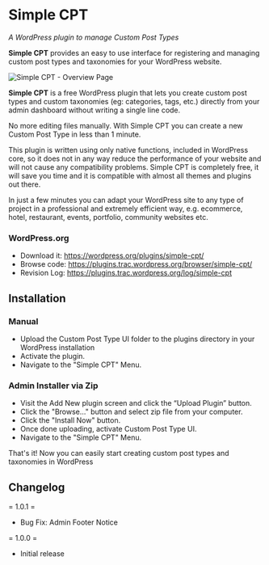 # Simple CPT
_A WordPress plugin to manage Custom Post Types_

**Simple CPT** provides an easy to use interface for registering and managing custom post types and taxonomies for your WordPress website.

![Simple CPT - Overview Page](https://ps.w.org/simple-cpt/assets/screenshot-1.jpg?rev=2511153)

**Simple CPT** is a free WordPress plugin that lets you create custom post types and custom taxonomies (eg: categories, tags, etc.) directly from your admin dashboard without writing a single line code.

No more editing files manually. With Simple CPT you can create a new Custom Post Type in less than 1 minute.

This plugin is written using only native functions, included in WordPress core, so it does not in any way reduce the performance of your website and will not cause any compatibility problems. Simple CPT is completely free, it will save you time and it is compatible with almost all themes and plugins out there.

In just a few minutes you can adapt your WordPress site to any type of project in a professional and extremely efficient way, e.g. ecommerce, hotel, restaurant, events, portfolio, community websites etc.

### WordPress.org

* Download it: https://wordpress.org/plugins/simple-cpt/
* Browse code: https://plugins.trac.wordpress.org/browser/simple-cpt/
* Revision Log: https://plugins.trac.wordpress.org/log/simple-cpt

## Installation

### Manual

* Upload the Custom Post Type UI folder to the plugins directory in your WordPress installation
* Activate the plugin.
* Navigate to the "Simple CPT" Menu.

### Admin Installer via Zip

* Visit the Add New plugin screen and click the “Upload Plugin” button.
* Click the "Browse…" button and select zip file from your computer.
* Click the "Install Now" button.
* Once done uploading, activate Custom Post Type UI.
* Navigate to the "Simple CPT" Menu.

That's it! Now you can easily start creating custom post types and taxonomies in WordPress

## Changelog

= 1.0.1 =
* Bug Fix: Admin Footer Notice

= 1.0.0 =
* Initial release